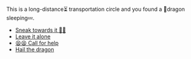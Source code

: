 This is a long-distance⏳ transportation circle and you found a 🐉dragon sleeping💤.

- [Sneak towards it 🤫👟](4.md)
- [Leave it alone ](../2/1.md)
- [😫😫 Call for help](3-2.md)
- [Hail the dragon](2-1D.md)